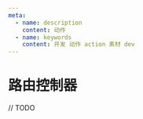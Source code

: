 ```yaml
---
meta:
  - name: description
    content: 动作
  - name: keywords
    content: 开发 动作 action 素材 dev
---
```


# 路由控制器

// TODO
